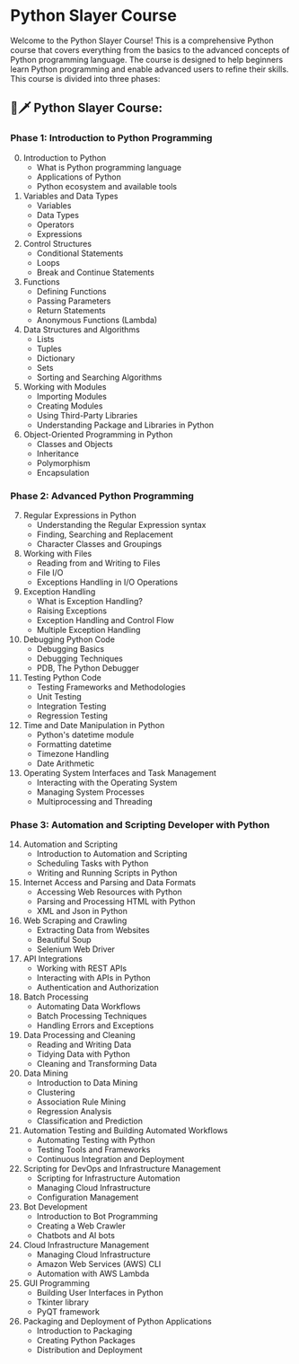 # Python Slayer Course

Welcome to the Python Slayer Course! 
This is a comprehensive Python course that covers everything from the basics to the advanced concepts of Python programming language. The course is designed to help beginners learn Python programming and enable advanced users to refine their skills. This course is divided into three phases:

## 🐍🗡️ Python Slayer Course:


### Phase 1: Introduction to Python Programming
0. Introduction to Python
   - What is Python programming language
   - Applications of Python
   - Python ecosystem and available tools
1. Variables and Data Types
   - Variables
   - Data Types
   - Operators
   - Expressions
2. Control Structures
   - Conditional Statements
   - Loops
   - Break and Continue Statements
3. Functions
   - Defining Functions
   - Passing Parameters
   - Return Statements
   - Anonymous Functions (Lambda)
4. Data Structures and Algorithms
   - Lists
   - Tuples
   - Dictionary
   - Sets
   - Sorting and Searching Algorithms
5. Working with Modules
   - Importing Modules
   - Creating Modules
   - Using Third-Party Libraries
   - Understanding Package and Libraries in Python
6. Object-Oriented Programming in Python
   - Classes and Objects
   - Inheritance
   - Polymorphism
   - Encapsulation

### Phase 2: Advanced Python Programming
7. Regular Expressions in Python
   - Understanding the Regular Expression syntax
   - Finding, Searching and Replacement
   - Character Classes and Groupings
8. Working with Files
   - Reading from and Writing to Files
   - File I/O
   - Exceptions Handling in I/O Operations
9. Exception Handling
   - What is Exception Handling?
   - Raising Exceptions
   - Exception Handling and Control Flow
   - Multiple Exception Handling
10. Debugging Python Code
    - Debugging Basics
    - Debugging Techniques
    - PDB, The Python Debugger
11. Testing Python Code
    - Testing Frameworks and Methodologies
    - Unit Testing
    - Integration Testing
    - Regression Testing
12. Time and Date Manipulation in Python
    - Python's datetime module
    - Formatting datetime
    - Timezone Handling
    - Date Arithmetic
13. Operating System Interfaces and Task Management
    - Interacting with the Operating System
    - Managing System Processes
    - Multiprocessing and Threading

### Phase 3: Automation and Scripting Developer with Python
14. Automation and Scripting
    - Introduction to Automation and Scripting
    - Scheduling Tasks with Python
    - Writing and Running Scripts in Python
15. Internet Access and Parsing and Data Formats
    - Accessing Web Resources with Python
    - Parsing and Processing HTML with Python
    - XML and Json in Python
16. Web Scraping and Crawling
    - Extracting Data from Websites
    - Beautiful Soup
    - Selenium Web Driver
17. API Integrations
    - Working with REST APIs
    - Interacting with APIs in Python
    - Authentication and Authorization
18. Batch Processing
    - Automating Data Workflows
    - Batch Processing Techniques
    - Handling Errors and Exceptions
19. Data Processing and Cleaning
    - Reading and Writing Data
    - Tidying Data with Python
    - Cleaning and Transforming Data
20. Data Mining
    - Introduction to Data Mining
    - Clustering
    - Association Rule Mining
    - Regression Analysis
    - Classification and Prediction
21. Automation Testing and Building Automated Workflows
    - Automating Testing with Python
    - Testing Tools and Frameworks
    - Continuous Integration and Deployment
22. Scripting for DevOps and Infrastructure Management
    - Scripting for Infrastructure Automation
    - Managing Cloud Infrastructure
    - Configuration Management
23. Bot Development
    - Introduction to Bot Programming
    - Creating a Web Crawler
    - Chatbots and AI bots
24. Cloud Infrastructure Management
    - Managing Cloud Infrastructure
    - Amazon Web Services (AWS) CLI
    - Automation with AWS Lambda
25. GUI Programming
    - Building User Interfaces in Python
    - Tkinter library
    - PyQT framework
26. Packaging and Deployment of Python Applications
    - Introduction to Packaging
    - Creating Python Packages
    - Distribution and Deployment
